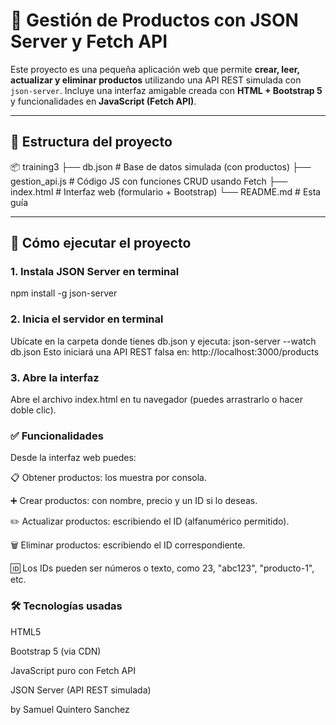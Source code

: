 # 🛒 Gestión de Productos con JSON Server y Fetch API

Este proyecto es una pequeña aplicación web que permite **crear, leer, actualizar y eliminar productos** utilizando una API REST simulada con `json-server`. Incluye una interfaz amigable creada con **HTML + Bootstrap 5** y funcionalidades en **JavaScript (Fetch API)**.

---

## 📁 Estructura del proyecto

📦 training3
├── db.json # Base de datos simulada (con productos)
├── gestion_api.js # Código JS con funciones CRUD usando Fetch
├── index.html # Interfaz web (formulario + Bootstrap)
└── README.md # Esta guía


---

## 🚀 Cómo ejecutar el proyecto

### 1. Instala JSON Server en terminal

npm install -g json-server

### 2. Inicia el servidor en terminal
Ubícate en la carpeta donde tienes db.json y ejecuta:
json-server --watch db.json
Esto iniciará una API REST falsa en:
http://localhost:3000/products

### 3. Abre la interfaz
Abre el archivo index.html en tu navegador (puedes arrastrarlo o hacer doble clic).

### ✅ Funcionalidades 
Desde la interfaz web puedes:

📋 Obtener productos: los muestra por consola.

➕ Crear productos: con nombre, precio y un ID si lo deseas.

✏️ Actualizar productos: escribiendo el ID (alfanumérico permitido).

🗑️ Eliminar productos: escribiendo el ID correspondiente.

🆔 Los IDs pueden ser números o texto, como 23, "abc123", "producto-1", etc.


### 🛠 Tecnologías usadas
HTML5

Bootstrap 5 (via CDN)

JavaScript puro con Fetch API

JSON Server (API REST simulada)


by Samuel Quintero Sanchez